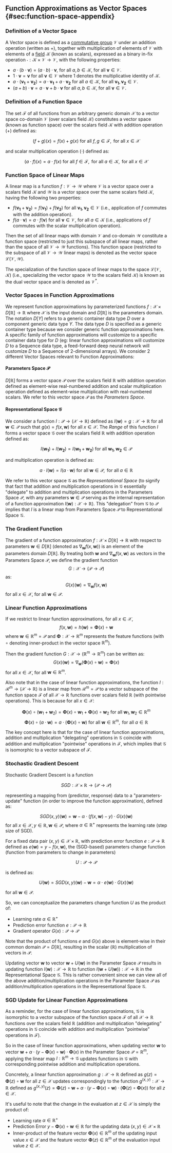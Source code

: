 ## Function Approximations as Vector Spaces {#sec:function-space-appendix}

### Definition of a Vector Space

A Vector space is defined as a [commutative group](https://en.wikipedia.org/wiki/Abelian_group) $\mathcal{V}$ under an addition operation (written as $+$), together with multiplication of elements of $\mathcal{V}$ with elements of a [field](https://en.wikipedia.org/wiki/Field_(mathematics)) $\mathcal{K}$ (known as scalars), expressed as a binary in-fix operation $\cdot: \mathcal{K} \times \mathcal{V} \rightarrow \mathcal{V}$, with the following properties:

- $a \cdot (b \cdot \bm{v}) = (a \cdot b) \cdot \bm{v}$, for all $a, b \in \mathcal{K}$, for all $\bm{v} \in \mathcal{V}$.
- $1 \cdot \bm{v} = \bm{v}$ for all $\bm{v} \in \mathcal{V}$ where $1$ denotes the multiplicative identity of $\mathcal{K}$.
- $a \cdot (\bm{v_1} + \bm{v_2}) = a \cdot \bm{v_1} + a \cdot \bm{v_2}$ for all $a \in \mathcal{K}$, for all $\bm{v_1}, \bm{v_2} \in \mathcal{V}$.
- $(a + b) \cdot \bm{v} = a \cdot \bm{v} + b \cdot \bm{v}$ for all $a, b \in \mathcal{K}$, for all $\bm{v} \in \mathcal{V}$.

### Definition of a Function Space

The set $\mathcal{F}$ of all functions from an arbitrary generic domain $\mathcal{X}$ to a vector space co-domain $\mathcal{V}$ (over scalars field $\mathcal{K}$) constitutes a vector space (known as function space) over the scalars field $\mathcal{K}$ with addition operation ($+$) defined as:

$$(f + g)(x) = f(x) + g(x) \text{ for all } f, g \in \mathcal{F}, \text{ for all } x \in \mathcal{X}$$

and scalar multiplication operation ($\cdot$) defined as:

$$(a \cdot f)(x) = a \cdot f(x) \text{ for all } f \in \mathcal{F}, \text{ for all } a \in \mathcal{K}, \text{ for all } x \in \mathcal{X}$$

### Function Space of Linear Maps

A linear map is a function $f: \mathcal{V} \rightarrow \mathcal{W}$ where $\mathcal{V}$ is a vector space over a scalars field $\mathcal{K}$ and $\mathcal{W}$ is a vector space over the same scalars field $\mathcal{K}$, having the following two properties:

- $f(\bm{v_1} + \bm{v_2}) = f(\bm{v_1}) + f(\bm{v_2})$ for all $\bm{v_1}, \bm{v_2} \in \mathcal{V}$ (i.e., application of $f$ commutes with the addition operation).
- $f(a \cdot \bm{v}) = a \cdot f(\bm{v})$ for all $\bm{v} \in \mathcal{V}$, for all $a \in \mathcal{K}$ (i.e., applications of $f$ commutes with the scalar multiplication operation).

Then the set of all linear maps with domain $\mathcal{V}$ and co-domain $\mathcal{W}$ constitute a function space (restricted to just this subspace of all linear maps, rather than the space of all $\mathcal{V} \rightarrow \mathcal{W}$ functions). This function space (restricted to the subspace of all $\mathcal{V} \rightarrow \mathcal{W}$ linear maps) is denoted as the vector space $\mathcal{L}(\mathcal{V}, \mathcal{W})$.

The specialization of the function space of linear maps to the space $\mathcal{L}(\mathcal{V}, \mathcal{K})$ (i.e., specializing the vector space $\mathcal{W}$ to the scalars field $\mathcal{K}$) is known as the dual vector space and is denoted as $\mathcal{V}^*$.

### Vector Spaces in Function Approximations

We represent function approximations by parameterized functions $f: \mathcal{X} \times D[\mathbb{R}] \rightarrow \mathbb{R}$ where $\mathcal{X}$ is the input domain and $D[\mathbb{R}]$ is the parameters domain. The notation $D[Y]$ refers to a generic container data type $D$ over a component generic data type $Y$. The data type $D$ is specified as a generic container type because we consider generic function approximations here. A specific family of function approximations will customize to a specific container data type for $D$ (eg: linear function approximations will customize $D$ to a Sequence data type, a feed-forward deep neural network will customize $D$ to a Sequence of 2-dimensional arrays). We consider 2 different Vector Spaces relevant to Function Approximations:

#### Parameters Space $\mathcal{P}$

$D[\mathbb{R}]$ forms a vector space $\mathcal{P}$ over the scalars field $\mathbb{R}$ with addition operation defined as element-wise real-numbered addition and scalar multiplication operation defined as element-wise multiplication with real-numbered scalars. We refer to this vector space $\mathcal{P}$ as the *Parameters Space*.

#### Representational Space $\mathcal{G}$

We consider a function $I: \mathcal{P} \rightarrow (\mathcal{X} \rightarrow \mathbb{R})$ defined as $I(\bm{w}) = g: \mathcal{X} \rightarrow \mathbb{R}$ for all $\bm{w} \in \mathcal{P}$ such that $g(x) = f(x, \bm{w})$ for all $x \in \mathcal{X}$. The *Range* of this function $I$ forms a vector space $\mathcal{G}$ over the scalars field $\mathbb{R}$ with addition operation defined as:

$$I(\bm{w_1}) + I(\bm{w_2}) = I(\bm{w_1} + \bm{w_2}) \text{ for all } \bm{w_1}, \bm{w_2} \in \mathcal{P}$$

and multiplication operation is defined as:

$$a \cdot I(\bm{w}) = I(a \cdot \bm{w}) \text{ for all } \bm{w} \in \mathcal{P}, \text{ for all } a \in \mathbb{R}$$

We refer to this vector space $\mathcal{G}$ as the *Representational Space* (to signify that fact that addition and multiplication operations in $\mathcal{G}$ essentially "delegate" to addition and multiplication operations in the Parameters Space $\mathcal{P}$, with any parameters $\bm{w} \in \mathcal{P}$ serving as the internal representation of a function approximation $I(\bm{w}): \mathcal{X} \rightarrow \mathbb{R}$). This "delegation" from $\mathcal{G}$ to $\mathcal{P}$ implies that $I$ is a linear map from Parameters Space $\mathcal{P}$ to Representational Space $\mathcal{G}$.

### The Gradient Function

The gradient of a function approximation $f: \mathcal{X} \times D[\mathbb{R}] \rightarrow \mathbb{R}$ with respect to parameters $\bm{w} \in D[\mathbb{R}]$ (denoted as $\nabla_{\bm{w}} f(x, \bm{w})$) is an element of the parameters domain $D[\mathbb{R}]$. By treating both $\bm{w}$ and $\nabla_{\bm{w}} f(x, \bm{w})$ as vectors in the Parameters Space $\mathcal{P}$, we define the gradient function
$$G: \mathcal{X} \rightarrow (\mathcal{P} \rightarrow \mathcal{P})$$
as:
$$G(x)(\bm{w}) = \nabla_{\bm{w}} f(x, \bm{w})$$
for all $x \in \mathcal{X}$, for all $\bm{w} \in \mathcal{P}$.

### Linear Function Approximations

If we restrict to linear function approximations, for all $x \in \mathcal{X}$,
$$f(x, \bm{w}) = h(\bm{w}) = \bm{\Phi}(x) \circ \bm{w}$$
where $\bm{w} \in \mathbb{R}^m = \mathcal{P}$ and $\bm{\Phi}: \mathcal{X} \rightarrow \mathbb{R}^m$ represents the feature functions (with $\circ$ denoting inner-product in the vector space $\mathbb{R}^m$).

Then the gradient function $G: \mathcal{X} \rightarrow (\mathbb{R}^m \rightarrow \mathbb{R}^m)$ can be written as:
$$G(x)(\bm{w}) = \nabla_{\bm{w}} (\bm{\Phi}(x) \circ \bm{w}) = \bm{\Phi}(x)$$
for all $x \in \mathcal{X}$, for all $\bm{w} \in \mathbb{R}^m$.

Also note that in the case of linear function approximations, the function $I: \mathcal{R}^m \rightarrow (\mathcal{X} \rightarrow \mathbb{R})$ is a linear map from $\mathcal{R}^m = \mathcal{P}$ to a vector subspace of the function space $\mathcal{F}$ of all $\mathcal{X} \rightarrow \mathbb{R}$ functions over scalars field $\mathbb{R}$ (with pointwise operations). This is because for all $x \in \mathcal{X}$:

$$\bm{\Phi}(x) \circ (\bm{w}_1 + \bm{w}_2) = \bm{\Phi}(x) \circ \bm{w}_1 + \bm{\Phi}(x) \circ \bm{w}_2 \text{ for all } \bm{w}_1, \bm{w}_2 \in \mathbb{R}^m$$
$$\bm{\Phi}(x) \circ (a \cdot \bm{w}) = a \cdot (\bm{\Phi}(x) \circ \bm{w}) \text{ for all } \bm{w} \in \mathbb{R}^m, \text{ for all } a \in \mathbb{R}$$

The key concept here is that for the case of linear function approximations, addition and multiplication "delegating" operations in $\mathcal{G}$ coincide with addition and multiplication "pointwise" operations in $\mathcal{F}$, which implies that $\mathcal{G}$ is isomorphic to a vector subspace of $\mathcal{F}$.

### Stochastic Gradient Descent

Stochastic Gradient Descent is a function

$$SGD: \mathcal{X} \times \mathbb{R} \rightarrow (\mathcal{P} \rightarrow \mathcal{P})$$

representing a mapping from (predictor, response) data to a "parameters-update" function (in order to improve the function approximation), defined as:

$$SGD(x, y)(\bm{w}) = \bm{w} - \alpha \cdot (f(x, \bm{w}) - y) \cdot G(x)(\bm{w})$$
for all $x \in \mathcal{X}, y \in \mathbb{R}, \bm{w} \in \mathcal{P}$, where $\alpha \in \mathbb{R}^+$ represents the learning rate (step size of SGD).

For a fixed data pair $(x, y) \in \mathcal{X} \times \mathbb{R}$, with prediction error function $e: \mathcal{P} \rightarrow \mathbb{R}$ defined as $e(\bm{w}) = y - f(x, \bm{w})$, the (SGD-based) parameters change function (function from parameters to change in parameters)

$$U: \mathcal{P} \rightarrow \mathcal{P}$$

is defined as:

$$U(\bm{w}) = SGD(x, y)(\bm{w}) - \bm{w} = \alpha \cdot e(\bm{w}) \cdot G(x)(\bm{w})$$

for all $\bm{w} \in \mathcal{P}$.

So, we can conceptualize the parameters change function $U$ as the product of:

- Learning rate $\alpha \in \mathbb{R}^+$
- Prediction error function $e: \mathcal{P} \rightarrow \mathbb{R}$
- Gradient operator $G(x): \mathcal{P} \rightarrow \mathcal{P}$

Note that the product of functions $e$ and $G(x)$ above is element-wise in their common domain $\mathcal{P} = D[\mathbb{R}]$, resulting in the scalar ($\mathbb{R}$) multiplication of vectors in $\mathcal{P}$.

Updating vector $\bm{w}$ to vector $\bm{w} + U(\bm{w})$ in the Parameter Space $\mathcal{P}$ results in updating function $I(\bm{w}): \mathcal{X} \rightarrow \mathbb{R}$ to function $I(\bm{w} + U(\bm{w})): \mathcal{X} \rightarrow \mathbb{R}$ in the Representational Space $\mathcal{G}$. This is rather convenient since we can view all of the above addition/multiplication operations in the Parameter Space $\mathcal{P}$ as addition/multiplication operations in the Representational Space $\mathcal{G}$.

### SGD Update for Linear Function Approximations

As a reminder, for the case of linear function approximations, $\mathcal{G}$ is isomorphic to a vector subspace of the function space $\mathcal{F}$ of all $\mathcal{X} \rightarrow \mathbb{R}$ functions over the scalars field $\mathbb{R}$ (addition and multiplication "delegating" operations in $\mathcal{G}$ coincide with addition and multiplication "pointwise" operations in $\mathcal{F}$).

So in the case of linear function approximations, when updating vector $\bm{w}$ to vector $\bm{w} + \alpha \cdot (y - \bm{\Phi}(x) \circ \bm{w}) \cdot \bm{\Phi}(x)$ in the Parameter Space $\mathcal{P} = \mathbb{R}^m$, applying the linear map $I: \mathbb{R}^m \rightarrow \mathcal{G}$ updates functions in $\mathcal{G}$ with corresponding pointwise addition and multiplication operations.

Concretely, a linear function approximation $g: \mathcal{X} \rightarrow \mathbb{R}$ defined as $g(z) = \bm{\Phi}(z) \circ \bm{w}$ for all $z \in \mathcal{X}$ updates correspondingly to the function $g^{(x,y)}: \mathcal{X} \rightarrow \mathbb{R}$ defined as $g^{(x,y)}(z) = \bm{\Phi}(z) \circ \bm{w} + \alpha \cdot (y - \bm{\Phi}(x) \circ \bm{w}) \cdot (\bm{\Phi}(z) \circ \bm{\Phi}(x))$ for all $z \in \mathcal{X}$.

It's useful to note that the change in the evaluation at $z \in \mathcal{X}$ is simply the product of:

- Learning rate $\alpha \in \mathbb{R}^+$
- Prediction Error $y - \bm{\Phi}(x) \circ \bm{w} \in \mathbb{R}$ for the updating data $(x,y) \in \mathcal{X} \times \mathbb{R}$
- Inner-product of the feature vector $\bm{\Phi}(x) \in \mathbb{R}^m$ of the updating input value $x \in \mathcal{X}$ and the feature vector $\bm{\Phi}(z) \in \mathbb{R}^m$ of the evaluation input value $z \in \mathcal{X}$.
